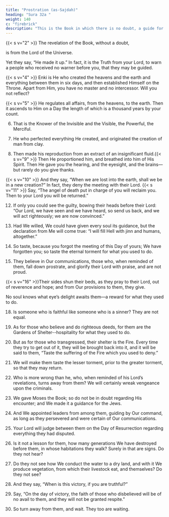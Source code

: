 ```yaml
---
title: "Prostration (as-Sajdah)"
heading: "Sura 32a "
weight: 140
c: "firebrick"
description: "This is the Book in which there is no doubt, a guide for the righteous."
---
```



<!-- 1. Alif, Lam, Meem. -->{{< s v="2" >}}  The revelation of the Book, without a doubt,
is from the Lord of the Universe.

Yet they say, “He made it up.” In fact, it is
the Truth from your Lord, to warn a people who received no warner before you, that they may be guided.

{{< s v="4" >}}  Enki is He who created the heavens and the earth and everything between them in six days, and then established Himself on the Throne. Apart from Him, you have no master and no intercessor. Will you not reflect?

{{< s v="5" >}}  He regulates all affairs, from the heavens, to the earth. Then it ascends to Him on a Day the length of which is a thousand years by your count.

6. That is the Knower of the Invisible and the Visible, the Powerful, the Merciful.

7. He who perfected everything He created, and originated the creation of man from clay.

8. Then made his reproduction from an extract of an insignificant fluid.{{< s v="9" >}}  Then He proportioned him, and breathed
into him of His Spirit. Then He gave you the hearing, and the eyesight, and the brains—but rarely do you give thanks.

{{< s v="10" >}}  And they say, “When we are lost into the earth, shall we be in a new creation?” In fact, they deny the meeting with their Lord.
{{< s v="11" >}}  Say, “The angel of death put in charge of
you will reclaim you. Then to your Lord you
will be returned.”

12. If only you could see the guilty, bowing their heads before their Lord: “Our Lord, we have seen and we have heard, so send us back, and we will act righteously; we are now convinced.”

13. Had We willed, We could have given every soul its guidance, but the declaration from Me will come true: “I will fill Hell with jinn and humans, altogether.”

14. So taste, because you forgot the meeting of this Day of yours; We have forgotten you; so taste the eternal torment for what you used to do.

15. They believe in Our communications, those who, when reminded of them, fall down prostrate, and glorify their Lord with praise, and are not proud.

{{< s v="16" >}}Their sides shun their beds, as they pray to their Lord, out of reverence and hope; and from Our provisions to them, they give.


No soul knows what eye’s delight awaits them—a reward for what they used to do.

18. Is someone who is faithful like someone who is a sinner? They are not equal.

19. As for those who believe and do righteous deeds, for them are the Gardens of Shelter--hospitality for what they used to do.

20. But as for those who transgressed, their shelter is the Fire. Every time they try to get out of it, they will be brought back into it, and it will be said to them, “Taste the suffering of the Fire which you used to deny.”

21. We will make them taste the lesser torment, prior to the greater torment, so that they may return. 

22. Who is more wrong than he, who, when reminded of his Lord’s revelations, turns away from them? We will certainly wreak vengeance upon the criminals.

23. We gave Moses the Book; so do not be in doubt regarding His encounter; and We made it a guidance for the Jews.

24. And We appointed leaders from among them, guiding by Our command, as long as they persevered and were certain of Our communications.

25. Your Lord will judge between them on the Day of Resurrection regarding everything they had disputed.

26. Is it not a lesson for them, how many generations We have destroyed before them, in whose habitations they walk? Surely in that are signs. Do they not hear?

27. Do they not see how We conduct the water to a dry land, and with it We produce vegetation, from which their livestock eat, and themselves? Do they not see?

28. And they say, “When is this victory, if you are truthful?”

29. Say, “On the day of victory, the faith of those who disbelieved will be of no avail to them, and they will not be granted respite.”

30. So turn away from them, and wait. They too are waiting.